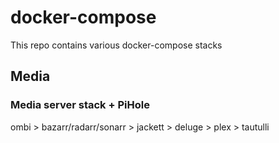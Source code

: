 # docker-compose

This repo contains various docker-compose stacks

## Media
### Media server stack + PiHole
ombi > bazarr/radarr/sonarr > jackett > deluge > plex > tautulli

